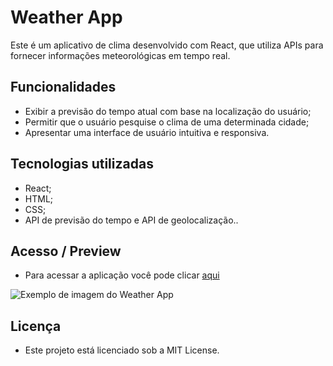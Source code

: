 # Weather App

Este é um aplicativo de clima desenvolvido com React, que utiliza APIs para fornecer informações meteorológicas em tempo real.

## Funcionalidades

- Exibir a previsão do tempo atual com base na localização do usuário;
- Permitir que o usuário pesquise o clima de uma determinada cidade;
- Apresentar uma interface de usuário intuitiva e responsiva.

## Tecnologias utilizadas

- React;
- HTML;
- CSS;
- API de previsão do tempo e API de geolocalização..

## Acesso / Preview

- Para acessar a aplicação você pode clicar [aqui](https://weather-app-hyxtheone.vercel.app/)

![Exemplo de imagem do Weather App](https://i.imgur.com/xlqYMJB.png)

## Licença

- Este projeto está licenciado sob a MIT License.
